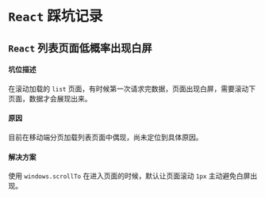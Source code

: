 #  `React` 踩坑记录

## `React` 列表页面低概率出现白屏

#### 坑位描述

在滚动加载的 `list` 页面，有时候第一次请求完数据，页面出现白屏，需要滚动下页面，数据才会展现出来。

#### 原因

目前在移动端分页加载列表页面中偶现，尚未定位到具体原因。

#### 解决方案

使用 `windows.scrollTo` 在进入页面的时候，默认让页面滚动 `1px` 主动避免白屏出现。


